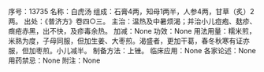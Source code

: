 序号：13735
名称：白虎汤
组成：石膏4两，知母1两半，人参4两，甘草（炙）2两。
出处：《普济方》卷四○三。
主治：温热及中暑烦渴；并治小儿痘疱、麸疹、癍疮赤黑，出不快，及疹毒余热。
加减：None
功效：None
用法用量：糯米煎，米熟为度，子母同服，但加生姜、大枣煎。渴盛者，更加干葛，春冬秋寒有证亦服，但加枣煎。小儿减半。
制备方法：上锉。
临床应用：None
各家论述：None
用药禁忌：None
附注：None
